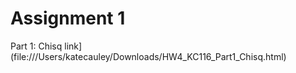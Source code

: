 # Assignment 1

Part 1: Chisq
link](file:///Users/katecauley/Downloads/HW4_KC116_Part1_Chisq.html)

